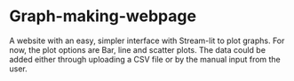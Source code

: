 # Graph-making-webpage
A website with an easy, simpler interface with Stream-lit to plot graphs. For now, the plot options are Bar, line and scatter plots. The data could be added either through uploading a CSV file or by the manual input from the user.

